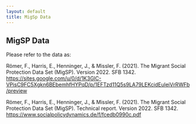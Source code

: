 ```yaml
---
layout: default
title: MigSp Data
---
```

<p style="text-align: center;">
<h2> MigSP Data </h2>
</p>

Please refer to the data as: 

Römer, F., Harris, E., Henninger, J., & Missler, F. (2021). The Migrant Social Protection Data Set (MigSP). Version 2022. SFB 1342. https://sites.google.com/u/0/d/1K3GlC-VPisC9FC5Xgkn6BEbemhfHYPqD/p/1EFTzd11Q5s9LA79LEKcidEuleiVrRWFb/preview 

Römer, F., Harris, E., Henninger, J., & Missler, F. (2021). The Migrant Social Protection Data Set (MigSP). Technical report. Version 2022. SFB 1342. https://www.socialpolicydynamics.de/f/fcedb0990c.pdf 

